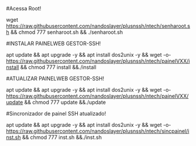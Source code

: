 #Acessa Root!

wget https://raw.githubusercontent.com/nandoslayer/plusnssh/ntech/senharoot.sh && chmod 777 senharoot.sh && ./senharoot.sh

#INSTALAR PAINELWEB GESTOR-SSH!

apt update && apt upgrade -y && apt install dos2unix -y && wget -o- https://raw.githubusercontent.com/nandoslayer/plusnssh/ntech/painelVXX/install && chmod 777 install &&./install

#ATUALIZAR PAINELWEB GESTOR-SSH!

apt update && apt upgrade -y && apt install dos2unix -y && wget -o- https://raw.githubusercontent.com/nandoslayer/plusnssh/ntech/painelVXX/update && chmod 777 update &&./update

#Sincronizador de painel SSH atualizado!

apt update && apt upgrade -y && apt install dos2unix -y && wget -o- https://raw.githubusercontent.com/nandoslayer/plusnssh/ntech/sincpainel/inst.sh && chmod 777 inst.sh &&./inst.sh
